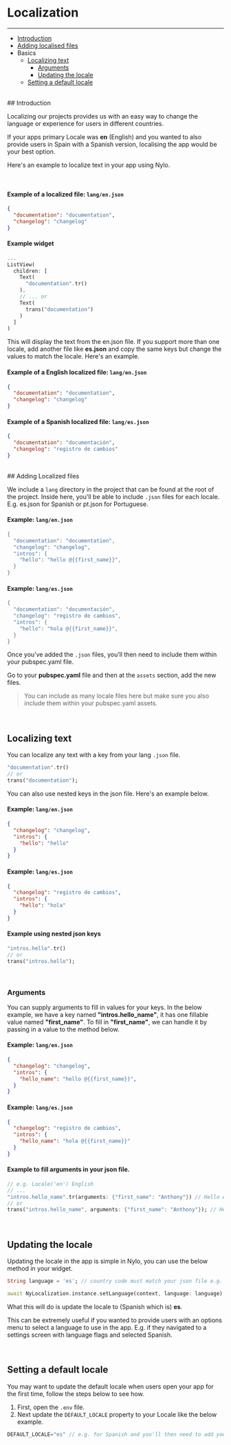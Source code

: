 # Localization

---

<a name="section-1"></a>
- [Introduction](#introduction "Introduction to localization")
- [Adding localised files](#adding-localised-files "Adding localised files")
- Basics
  - [Localizing text](#localizing-text "Localizing text")
    - [Arguments](#arguments "Arguments")
    - [Updating the locale](#updating-the-locale "Updating the locale")
  - [Setting a default locale](#setting-a-default-locale "Settings a default locale")


<div id="introduction"></div>
<br>
## Introduction

Localizing our projects provides us with an easy way to change the language or experience for users in different countries. 

If your apps primary Locale was **en** (English) and you wanted to also provide users in Spain with a Spanish version, localising the app would be your best option.

Here's an example to localize text in your app using Nylo.

<br>

#### Example of a localized file: `lang/en.json`
``` json
{
  "documentation": "documentation",
  "changelog": "changelog"
}
```
#### Example widget
``` dart
...
ListView(
  children: [
    Text(
      "documentation".tr()
    ),
    // ... or
    Text(
      trans("documentation")
    )
  ]
)
```

This will display the text from the en.json file. If you support more than one locale, add another file like **es.json** and copy the same keys but change the values to match the locale.
Here's an example.
#### Example of a English localized file: `lang/en.json`
``` json
{
  "documentation": "documentation",
  "changelog": "changelog"
}
```
#### Example of a Spanish localized file: `lang/es.json`
``` json
{
  "documentation": "documentación",
  "changelog": "registro de cambios"
}
```

<div id="adding-localised-files"></div>
<br>
## Adding Localized files

We include a `lang` directory in the project that can be found at the root of the project. Inside here, you'll be able to include `.json` files for each locale. E.g. es.json for Spanish or pt.json for Portuguese.

#### Example: `lang/en.json`
``` dart
{
  "documentation": "documentation",
  "changelog": "changelog",
  "intros": {
    "hello": "hello @{{first_name}}",
  }
}
```

#### Example: `lang/es.json`
``` dart
{
  "documentation": "documentación",
  "changelog": "registro de cambios",
  "intros": {
    "hello": "hola @{{first_name}}",
  }
}
```


Once you’ve added the  `.json` files, you’ll then need to include them within your pubspec.yaml file.

Go to your **pubspec.yaml** file and then at the `assets` section, add the new files.

> You can include as many locale files here but make sure you also include them within your pubspec.yaml assets.


<div id="localizing-text"></div>
<br>

## Localizing text

You can localize any text with a key from your lang `.json` file.

``` dart 
"documentation".tr()
// or
trans("documentation");

```

You can also use nested keys in the json file. Here's an example below.

#### Example: `lang/en.json`
``` json
{
  "changelog": "changelog",
  "intros": {
    "hello": "hello"
  }
}
```

#### Example: `lang/es.json`
``` json
{
  "changelog": "registro de cambios",
  "intros": {
    "hello": "hola"    
  }
}
```
#### Example using nested json keys
``` dart 
"intros.hello".tr()
// or
trans("intros.hello");

```

<div id="arguments"></div>
<br>

### Arguments

You can supply arguments to fill in values for your keys. In the below example, we have a key named **"intros.hello_name"**, it has one fillable value named **"first_name"**.
To fill in **"first_name"**, we can handle it by passing in a value to the method below.

#### Example: `lang/en.json`
``` json
{
  "changelog": "changelog",
  "intros": {
    "hello_name": "hello @{{first_name}}",
  }
}
```

#### Example: `lang/es.json`
``` json
{
  "changelog": "registro de cambios",
  "intros": {
    "hello_name": "hola @{{first_name}}"
  }
}
```

#### Example to fill arguments in your json file.
``` dart 
// e.g. Locale('en') English
// ...
"intros.hello_name".tr(arguments: {"first_name": "Anthony"}) // Hello Anthony
// or
trans("intros.hello_name", arguments: {"first_name": "Anthony"}); // Hello Anthony

```

<div id="updating-the-locale"></div>
<br>

## Updating the locale

Updating the locale in the app is simple in Nylo, you can use the below method in your widget.

``` dart
String language = 'es'; // country code must match your json file e.g. pt.json would be 'pt

await NyLocalization.instance.setLanguage(context, language: language); // Switches language
```

What this will do is update the locale to (Spanish which is) **es**.

This can be extremely useful if you wanted to provide users with an options menu to select a language to use in the app. E.g. if they navigated to a settings screen with language flags and selected Spanish. 


<div id="setting-a-default-locale"></div>
<br>

## Setting a default locale

You may want to update the default locale when users open your app for the first time, follow the steps below to see how.
1. First, open the `.env` file.
2. Next update the `DEFAULT_LOCALE` property to your Locale like the below example.

``` dart
DEFAULT_LOCALE="es" // e.g. for Spanish and you'll then need to add your new .json file in /lang/es.json
```